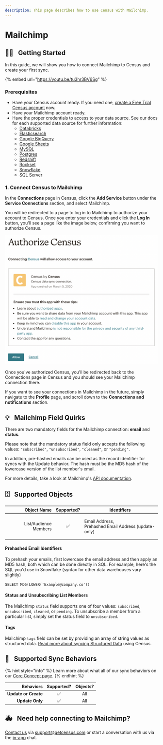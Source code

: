 ```yaml
---
description: This page describes how to use Census with Mailchimp.
---
```


# Mailchimp

## 🏃‍♀️⠀Getting Started

In this guide, we will show you how to connect Mailchimp to Census and create your first sync.

{% embed url="https://youtu.be/tu3hr3BV6Sg" %}

### Prerequisites

* Have your Census account ready. If you need one, [create a Free Trial Census account](https://app.getcensus.com) now.
* Have your Mailchimp account ready.
* Have the proper credentials to access to your data source. See our docs for each supported data source for further information:
  * [Databricks](https://docs.getcensus.com/sources/databricks)
  * [Elasticsearch](https://docs.getcensus.com/sources/elasticsearch)
  * [Google BigQuery](https://docs.getcensus.com/sources/google-bigquery)
  * [Google Sheets](https://docs.getcensus.com/sources/google-sheets)
  * [MySQL](https://docs.getcensus.com/sources/mysql)
  * [Postgres](https://docs.getcensus.com/sources/postgres)
  * [Redshift](https://docs.getcensus.com/sources/redshift)
  * [Rockset](https://docs.getcensus.com/sources/rockset)
  * [Snowflake](https://docs.getcensus.com/sources/snowflake)
  * [SQL Server](https://docs.getcensus.com/sources/sql-server)

### 1. Connect Census to Mailchimp <a href="#1-connect-census-to-braze" id="1-connect-census-to-braze"></a>

In the **Connections** page in Census, click the **Add Service** button under the **Service Connections** section, and select Mailchimp.

You will be redirected to a page to log in to Mailchimp to authorize your account to Census. Once you enter your credentials and click the **Log In** button, you'll see a page like the image below, confirming you want to authorize Census.

![](../.gitbook/assets/screen-shot-2021-04-13-at-10.08.02-am.png)

Once you've authorized Census, you'll be redirected back to the Connections page in Census and you should see your Mailchimp connection there.

If you want to see your connections in Mailchimp in the future, simply navigate to the **Profile** page, and scroll down to the **Connections and notifications** section.

## 💡⠀Mailchimp Field Quirks

There are two mandatory fields for the Mailchimp connection: **email** and **status**.

Please note that the mandatory status field only accepts the following values: `"subscribed"`, `"unsubscribed"`, `"cleaned"`, or `"pending"`.

In addition, pre-hashed emails can be used as the record identifier for syncs with the Update behavior. The hash must be the MD5 hash of the lowercase version of the list member's email.

For more details, take a look at Mailchimp's [API documentation](https://mailchimp.com/developer/marketing/api/list-members/update-list-member/).

## 🗄⠀Supported Objects

|       **Object Name** | **Supported?** | Identifiers                                                     |
| --------------------: | :------------: | --------------------------------------------------------------- |
| List/Audience Members |        ✅       | <p>Email Address, <br>Prehashed Email Address (update-only)</p> |

#### Prehashed Email Identifiers

To prehash your emails, first lowercase the email address and then apply an MD5 hash, both which can be done directly in SQL. For example, here's the SQL you'd use in Snowflake (syntax for other data warehouses vary slightly)

`SELECT MD5(LOWER('Example@company.co'))`

#### Status and Unsubscribing List Members

The Mailchimp `status` field supports one of four values: `subscribed`, `unsubscribed`, `cleaned`, or `pending`. To unsubscribe a member from a particular list, simply set the status field to `unsubscribed`.

#### Tags

Mailchimp `tags` field can be set by providing an array of string values as structured data. [Read more about syncing Structured Data](../basics/defining-source-data/structured-data.md) using Census.

## 🔄⠀Supported Sync Behaviors

{% hint style="info" %}
Learn more about what all of our sync behaviors on our [Core Concept page](../basics/core-concept/#the-different-sync-behaviors).
{% endhint %}

|        **Behaviors** | **Supported?** | **Objects?** |
| -------------------: | :------------: | :----------: |
| **Update or Create** |        ✅       |      All     |
|      **Update Only** |        ✅       |      All     |

## 🚑⠀Need help connecting to Mailchimp?

[Contact us](mailto:support@getcensus.com) via support@getcensus.com or start a conversation with us via the [in-app](https://app.getcensus.com) chat.
